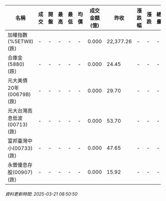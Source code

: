 | 名稱 | 成交 | 開盤 | 最高 | 最低 | 均價 | 成交金額(億) | 昨收 | 漲跌幅 | 漲跌 | 總量 | 昨量 | 振幅 |
| -------- | -------- | -------- | -------- |-------- | -------- | -------- |-------- |-------- |-------- | -------- | -------- |-------- |
|加權指數(%5ETWII) (跌)|-|-|-|-|-|0.000|22,377.26|-|-|-|-|0.00%|
|合庫金(5880) (跌)|-|-|-|-|-|0.000|24.45|-|-|-|-|0.00%|
|元大美債20年(00679B) (跌)|-|-|-|-|-|0.000|29.70|-|-|-|-|0.00%|
|元大台灣高息低波(00713) (跌)|-|-|-|-|-|0.000|53.70|-|-|-|-|0.00%|
|富邦臺灣中小(00733) (跌)|-|-|-|-|-|0.000|47.65|-|-|-|-|0.00%|
|永豐優息存股(00907) (跌)|-|-|-|-|-|0.000|15.92|-|-|-|-|0.00%|
###### 資料更新時間: 2025-03-21 08:50:50